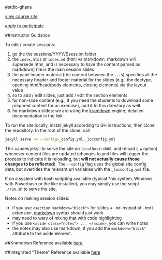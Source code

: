 #stdio-ghana

[view course site](http://pearsonca.github.io/stdio-ghana/)

[apply to participate](http://goo.gl/d68nbg)

##Instructor Guidance

To edit / create sessions:
 1. go the the sessions/YYYY/$session folder
 2. the `index.html` or `index.md` (html vs markdown; markdown will supersede
html, and is necessary to have the content parsed as markdown) file is the
main session slides
 3. the yaml header material (the content between the `---`s) specifies all the
necessary header and footer material for the slides (e.g., the doctype, opening
html/head/body elements, closing elements) via the layout value
 4. so to add / edit slides, just add / edit the section elements.
 5. for non-slide content (e.g., if you need the students to download some
prepared content for an exercise), add it to this directory as well.
 6. for markdown slides: we are using the [kramdown](http://kramdown.gettalong.org/syntax.html) engine; detailed documentation in the link

To run the site locally, install jekyll according to GH instructions, then clone
the repository.  In the root of the clone, call

``` bash
jekyll serve -w --config=_config.yml,_locconfig.yml
```

This causes jekyll to serve the site on `localhost:4000`, and reload (`-w` option) whenever
content files are updated (changes to yml files will trigger the process to
indicate it is reloading, but **will not actually cause those changes to be reflected**).
The `--config` flag uses the global site config data, but overrides the relevant
url variables with the `_locconfig.yml` file.

If on a system with bash scripting available (typical *nix system, Windows with
Powerbash or the like installed), you may simply use the script `./run.sh` to
serve the site.

Notes on making session slides:
- if you use `<section markdown="block">` for slides + `.md` instead of `.html`
extension, [markdown](https://github.com/adam-p/markdown-here/wiki/Markdown-Cheatsheet) syntax should just work.
- may need to wary of mixing that with code highlighting
- if you use `<aside class="notes"> ... </aside>`, you can write notes
- the notes may also use markdown, if you add the `markdown="block"` attribute
to the aside element.

##Kramdown Reference
available [here](http://kramdown.gettalong.org/syntax.html)

##Integrated "Theme" Reference
available [here](http://www.ece.rutgers.edu/~marsic/books/SE/projects/Restaurant/RestaurantAutomation.pdf)
